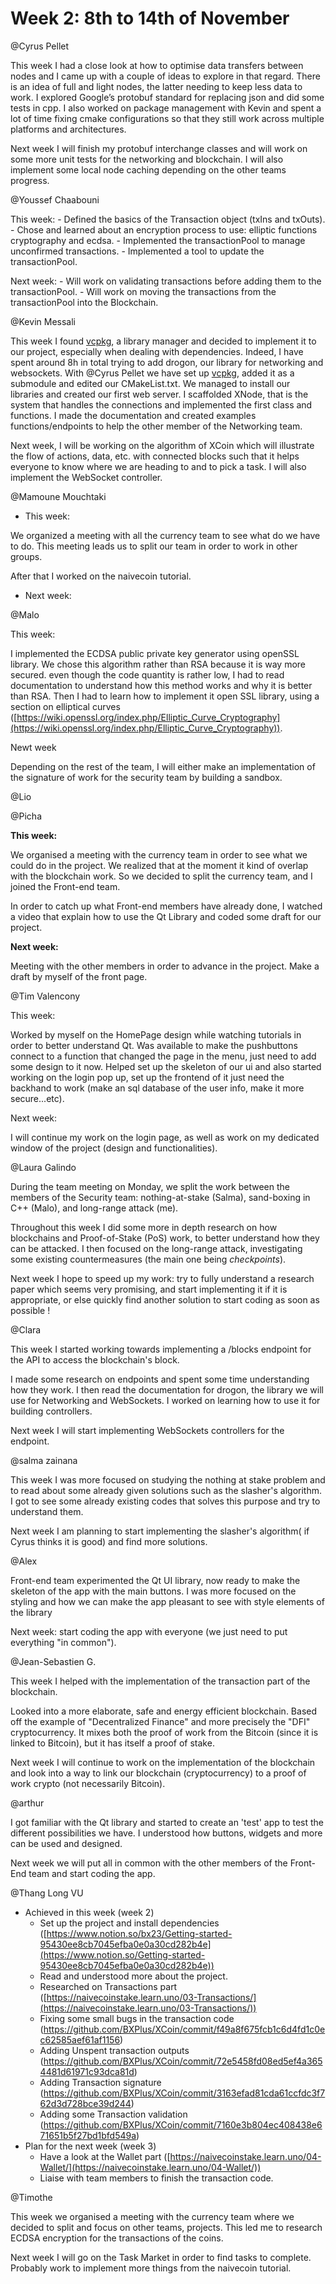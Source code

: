 # Week 2: 8th to 14th of November

@Cyrus Pellet

This week I had a close look at how to optimise data transfers between nodes and I came up with a couple of ideas to explore in that regard. There is an idea of full and light nodes, the latter needing to keep less data to work. I explored Google’s protobuf standard for replacing json and did some tests in cpp. I also worked on package management with Kevin and spent a lot of time fixing cmake configurations so that they still work across multiple platforms and architectures.

Next week I will finish my protobuf interchange classes and will work on some more unit tests for the networking and blockchain. I will also implement some local node caching depending on the other teams progress.

@Youssef Chaabouni 

This week: - Defined the basics of the Transaction object (txIns and txOuts).
           - Chose and learned about an encryption process to use: elliptic functions cryptography and ecdsa.
           - Implemented the transactionPool to manage unconfirmed transactions.
           - Implemented a tool to update the transactionPool.

Next week: - Will work on validating transactions before adding them to the transactionPool.
           - Will work on moving the transactions from the transactionPool into the Blockchain.

@Kevin Messali 

This week I found [vcpkg](https://github.com/microsoft/vcpkg), a library manager and decided to implement it to our project, especially when dealing with dependencies. Indeed, I have spent around 8h in total trying to add drogon, our library for networking and websockets. With @Cyrus Pellet we have set up [vcpkg](https://github.com/microsoft/vcpkg), added it as a submodule and edited our CMakeList.txt. We managed to install our libraries and created our first web server. I scaffolded XNode, that is the system that handles the connections and implemented the first class and functions. I made the documentation and created examples functions/endpoints to help the other member of the Networking team. 

Next week, I will be working on the algorithm of XCoin which will illustrate the flow of actions, data, etc. with connected blocks such that it helps everyone to know where we are heading to and to pick a task. I will also implement the WebSocket controller.

@Mamoune Mouchtaki 

- This week:

We organized a meeting with all the currency team to see what do we have to do. This meeting leads us to split our team in order to work in other groups. 

After that I worked on the naivecoin tutorial. 

- Next week:

@Malo 

This week:

I implemented the ECDSA public private key generator using openSSL library. We chose this algorithm rather than RSA because it is way more secured. even though the code quantity is rather low, I had to read documentation to understand how this method works and why it is better than RSA. Then I had to learn how to implement it open SSL library, using a section on elliptical curves ([https://wiki.openssl.org/index.php/Elliptic_Curve_Cryptography](https://wiki.openssl.org/index.php/Elliptic_Curve_Cryptography)).

Newt week

Depending on the rest of the team, I will either make an implementation of the signature of work for the security team by building a sandbox.

@Lio 

@Picha 

**This week:**

We organised a meeting with the currency team in order to see what we could do in the project. We realized that at the moment it kind of overlap with the blockchain work. So we decided to split the currency team, and I joined the Front-end team.

In order to catch up what Front-end members have already done, I watched a video that explain how to use the Qt Library and coded some draft for our project.

**Next week:** 

Meeting with the other members in order to advance in the project. Make a draft by myself of the front page.

@Tim Valencony 

This week:

Worked by myself on the HomePage design while watching tutorials in order to better understand Qt. Was available to make the pushbuttons connect to a function that changed the page in the menu, just need to add some design to it now. Helped set up the skeleton of our ui and also started working on the login pop up, set up the frontend of it just need the backhand to work (make an sql database of the user info, make it more secure...etc). 

Next week:

I will continue my work on the login page, as well as work on my dedicated window of the project (design and functionalities).

@Laura Galindo 

During the team meeting on Monday, we split the work between the members of the Security team: nothing-at-stake (Salma), sand-boxing in C++ (Malo), and long-range attack (me). 

Throughout this week I did some more in depth research on how blockchains and Proof-of-Stake (PoS) work, to better understand how they can be attacked. I then focused on the long-range attack, investigating some existing countermeasures (the main one being *checkpoints*).

Next week I hope to speed up my work: try to fully understand a research paper which seems very promising, and start implementing it if it is appropriate, or else quickly find another solution to start coding as soon as possible !

@Clara  

This week I started working towards implementing a /blocks endpoint for the API to access the blockchain's block.

I made some research on endpoints and spent some time understanding how they work. I then read the documentation for drogon, the library we will use for Networking and WebSockets. I worked on learning how to use it for building controllers.

Next week I will start implementing WebSockets controllers for the endpoint.

@salma zainana 

This week I was more focused on studying the nothing at stake problem and to read about some already given solutions such as the slasher's algorithm. I got to see some already existing codes that solves this purpose and try to understand them. 

Next week I am planning to start implementing the slasher's algorithm( if Cyrus thinks it is good) and find more solutions. 

@Alex 

Front-end team experimented the Qt UI library, now ready to make the skeleton of the app with the main buttons. I was more focused on the styling and how we can make the app pleasant to see with style elements of the library

Next week: start coding the app with everyone (we just need to put everything "in common").

@Jean-Sebastien G. 

This week I helped with the implementation of the transaction part of the blockchain. 

Looked into a more elaborate, safe and energy efficient blockchain. Based off the example of "Decentralized Finance" and more precisely the "DFI" cryptocurrency. It mixes both the proof of work from the Bitcoin (since it is linked to Bitcoin), but it has itself a proof of stake.

Next week I will continue to work on the implementation of the blockchain and look into a way to link our blockchain (cryptocurrency) to a proof of work crypto (not necessarily Bitcoin).

@arthur 

I got familiar with the Qt library and started to create an 'test' app to test the different possibilities we have.  I understood how buttons, widgets and more can be used and designed.

Next week we will put all in common with the other members of the Front-End team and start coding the app. 

@Thang Long VU 

- Achieved in this week (week 2)
    - Set up the project and install dependencies ([https://www.notion.so/bx23/Getting-started-95430ee8cb7045efba0e0a30cd282b4e](https://www.notion.so/Getting-started-95430ee8cb7045efba0e0a30cd282b4e))
    - Read and understood more about the project.
    - Researched on Transactions part ([https://naivecoinstake.learn.uno/03-Transactions/](https://naivecoinstake.learn.uno/03-Transactions/))
    - Fixing some small bugs in the transaction code (https://github.com/BXPlus/XCoin/commit/f49a8f675fcb1c6d4fd1c0ec62585aef61af1156)
    - Adding Unspent transaction outputs (https://github.com/BXPlus/XCoin/commit/72e5458fd08ed5ef4a3654481d61971c93dca81d)
    - Adding Transaction signature (https://github.com/BXPlus/XCoin/commit/3163efad81cda61ccfdc3f762d3d728bce39d244)
    - Adding some Transaction validation (https://github.com/BXPlus/XCoin/commit/7160e3b804ec408438e671651b5f27bd1bfd549a)
- Plan for the next week (week 3)
    - Have a look at the Wallet part ([https://naivecoinstake.learn.uno/04-Wallet/](https://naivecoinstake.learn.uno/04-Wallet/))
    - Liaise with team members to finish the transaction code.

@Timothe 

This week we organised a meeting with the currency team where we decided to split and focus on other teams, projects. This led me to research ECDSA encryption for the transactions of the coins.

Next week I will go on the Task Market in order to find tasks to complete. Probably work to implement more things from the naivecoin tutorial.